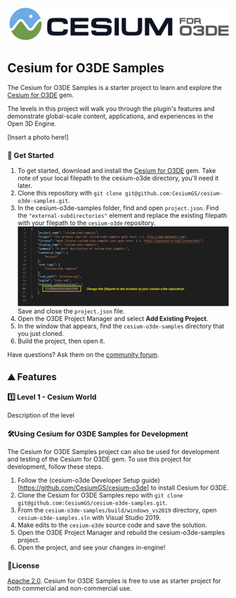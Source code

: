 ![Cesium for O3DE Logo](Images/Cesium_for_O3DE_dark_color.png)

# Cesium for O3DE Samples

The Cesium for O3DE Samples is a starter project to learn and explore the [Cesium for O3DE](https://github.com/CesiumGS/cesium-o3de) gem.

The levels in this project will walk you through the plugin's features and demonstrate global-scale content, applications, and experiences in the Open 3D Engine.

[Insert a photo here!]

### :rocket: Get Started

1. To get started, download and install the [Cesium for O3DE](https://github.com/CesiumGS/cesium-o3de) gem. Take note of your local filepath to the cesium-o3de directory, you'll need it later.
2. Clone this repository with `git clone git@github.com:CesiumGS/cesium-o3de-samples.git`.
3. In the cesium-o3de-samples folder, find and open `project.json`.  Find the `"external-subdirectories"` element and replace the existing filepath with your filepath to the `cesium-o3de` repository.
![Filepath to change](Images/project.json-filepath.jpg)
Save and close the `project.json` file.
4. Open the O3DE Project Manager and select **Add Existing Project**. 
5. In the window that appears, find the `cesium-o3de-samples` directory that you just cloned.
6. Build the project, then open it.

Have questions? Ask them on the [community forum](https://community.cesium.com).

## :mountain: Features

### :one: Level 1 - Cesium World

Description of the level

### :hammer_and_wrench:Using Cesium for O3DE Samples for Development

The Cesium for O3DE Samples project can also be used for development and testing of the Cesium for O3DE gem. To use this project for development, follow these steps.

1. Follow the (cesium-o3de Developer Setup guide)[https://github.com/CesiumGS/cesium-o3de] to install Cesium for O3DE. 
2. Clone the Cesium for O3DE Samples repo with `git clone git@github.com:CesiumGS/cesium-o3de-samples.git`.
3. From the `cesium-o3de-samples/build/windows_vs2019` directory, open `cesium-o3de-samples.sln` with Visual Studio 2019.
4. Make edits to the `cesium-o3de` source code and save the solution.
5. Open the O3DE Project Manager and rebuild the cesium-o3de-samples project.
6. Open the project, and see your changes in-engine!

### :green_book:License

[Apache 2.0](http://www.apache.org/licenses/LICENSE-2.0.html). Cesium for O3DE Samples is free to use as starter project for both commercial and non-commercial use.
